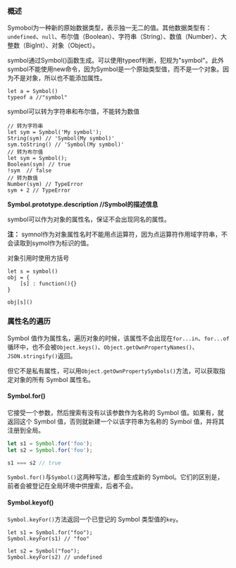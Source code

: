 ### 概述

Symobol为一种新的原始数据类型，表示独一无二的值。其他数据类型有：`undefined`、`null`、布尔值（Boolean）、字符串（String）、数值（Number）、大整数（BigInt）、对象（Object）。



symbol通过Symbol()函数生成。可以使用typeof判断，犯规为"symbol"。此外symbol不能使用new命令，因为Symbol是一个原始类型值，而不是一个对象。因为不是对象，所以也不能添加属性。

```
let a = Symbol()
typeof a //"symbol"
```



symbol可以转为字符串和布尔值，不能转为数值

```
// 转为字符串
let sym = Symbol('My symbol');
String(sym) // 'Symbol(My symbol)'
sym.toString() // 'Symbol(My symbol)'
// 转为布尔值
let sym = Symbol();
Boolean(sym) // true
!sym  // false
// 转为数值
Number(sym) // TypeError
sym + 2 // TypeError
```



**Symbol.prototype.description //Symbol的描述信息** 



symbol可以作为对象的属性名，保证不会出现同名的属性。

**注：** symnol作为对象属性名时不能用点运算符，因为点运算符作用域字符串，不会读取到symol作为标识的值。



对象引用时使用方括号

```
let s = symbol()
obj = {
	[s] : function(){}
}

obj[s]()
```



### 属性名的遍历

Symbol 值作为属性名，遍历对象的时候，该属性不会出现在`for...in`、`for...of`循环中，也不会被`Object.keys()`、`Object.getOwnPropertyNames()`、`JSON.stringify()`返回。 



但它不是私有属性，可以用`Object.getOwnPropertySymbols()`方法，可以获取指定对象的所有 Symbol 属性名。



#### Symbol.for()

它接受一个参数，然后搜索有没有以该参数作为名称的 Symbol 值。如果有，就返回这个 Symbol 值，否则就新建一个以该字符串为名称的 Symbol 值，并将其注册到全局。

```javascript
let s1 = Symbol.for('foo');
let s2 = Symbol.for('foo');

s1 === s2 // true
```

`Symbol.for()`与`Symbol()`这两种写法，都会生成新的 Symbol。它们的区别是，前者会被登记在全局环境中供搜索，后者不会。



#### Symbol.keyof()

`Symbol.keyFor()`方法返回一个已登记的 Symbol 类型值的`key`。

```
let s1 = Symbol.for("foo");
Symbol.keyFor(s1) // "foo"

let s2 = Symbol("foo");
Symbol.keyFor(s2) // undefined
```

